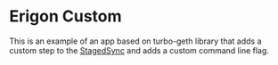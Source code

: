 # Erigon Custom

This is an example of an app based on turbo-geth library that adds a custom
step to the [StagedSync](../../eth/stagedsync) and adds a custom command line
flag.

